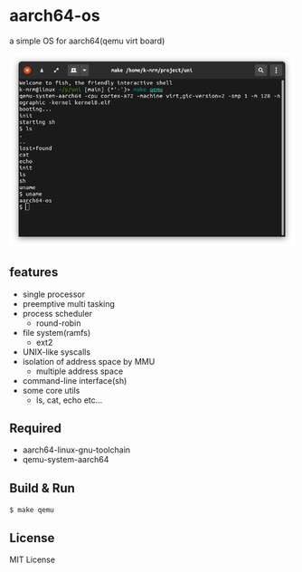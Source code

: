# aarch64-os

a simple OS for aarch64(qemu virt board)

![sample](screenshot/shot.png)

## features
- single processor
- preemptive multi tasking
- process scheduler
  - round-robin
- file system(ramfs)
  - ext2
- UNIX-like syscalls
- isolation of address space by MMU
  - multiple address space
- command-line interface(sh)
- some core utils
  - ls, cat, echo etc...

## Required
- aarch64-linux-gnu-toolchain
- qemu-system-aarch64

## Build & Run

```
$ make qemu
```

## License

MIT License
